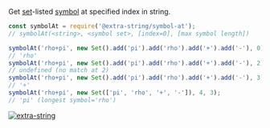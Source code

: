 Get [set]-listed [symbol] at specified index in string.

```javascript
const symbolAt = require('@extra-string/symbol-at');
// symbolAt(<string>, <symbol set>, [index=0], [max symbol length])

symbolAt('rho+pi', new Set().add('pi').add('rho').add('+').add('-'), 0);
// 'rho'
symbolAt('rho+pi', new Set().add('pi').add('rho').add('+').add('-'), 2);
// undefined (no match at 2)
symbolAt('rho+pi', new Set().add('pi').add('rho').add('+').add('-'), 3);
// '+'
symbolAt('rho+pi', new Set(['pi', 'rho', '+', '-']), 4, 3);
// 'pi' (longest symbol='rho')
```


[![extra-string](https://i.imgur.com/y4YVIau.jpg)](https://www.npmjs.com/package/extra-string)

[set]: https://developer.mozilla.org/en-US/docs/Web/JavaScript/Reference/Global_Objects/Set
[symbol]: https://en.wikipedia.org/wiki/Symbol_(formal)
